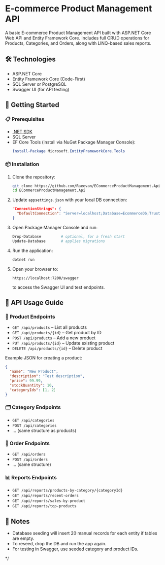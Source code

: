 # E-commerce Product Management API

A basic E-commerce Product Management API built with ASP.NET Core Web API and Entity Framework Core. Includes full CRUD operations for Products, Categories, and Orders, along with LINQ-based sales reports.

## 🛠 Technologies
- ASP.NET Core
- Entity Framework Core (Code-First)
- SQL Server or PostgreSQL
- Swagger UI (for API testing)

## 🚀 Getting Started

### 📋 Prerequisites
- [.NET SDK](https://dotnet.microsoft.com/download)
- SQL Server
- EF Core Tools (install via NuGet Package Manager Console):
  ```powershell
  Install-Package Microsoft.EntityFrameworkCore.Tools
  ```

### 📦 Installation
1. Clone the repository:
   ```bash
   git clone https://github.com/Raeevan/ECommerceProductManagement.Api.git
   cd ECommerceProductManagement.Api
   ```
2. Update `appsettings.json` with your local DB connection:
   ```json
   "ConnectionStrings": {
     "DefaultConnection": "Server=localhost;Database=EcommerceDb;Trusted_Connection=True;TrustServerCertificate=True"
   }
   ```
3. Open Package Manager Console and run:
   ```powershell
   Drop-Database         # optional, for a fresh start
   Update-Database       # applies migrations
   ```
4. Run the application:
   ```powershell
   dotnet run
   ```

5. Open your browser to:
   ```
   https://localhost:7200/swagger
   ```
   to access the Swagger UI and test endpoints.

## 🔌 API Usage Guide

### 📁 Product Endpoints
- `GET /api/products` – List all products
- `GET /api/products/{id}` – Get product by ID
- `POST /api/products` – Add a new product
- `PUT /api/products/{id}` – Update existing product
- `DELETE /api/products/{id}` – Delete product

Example JSON for creating a product:
```json
{
  "name": "New Product",
  "description": "Test description",
  "price": 99.99,
  "stockQuantity": 10,
  "categoryIds": [1, 2]
}
```

### 🗂 Category Endpoints
- `GET /api/categories`
- `POST /api/categories`
- ... (same structure as products)

### 🧾 Order Endpoints
- `GET /api/orders`
- `POST /api/orders`
- ... (same structure)

### 📊 Reports Endpoints
- `GET /api/reports/products-by-category/{categoryId}`
- `GET /api/reports/recent-orders`
- `GET /api/reports/sales-by-product`
- `GET /api/reports/top-products`

## 📌 Notes
- Database seeding will insert 20 manual records for each entity if tables are empty.
- To reseed, drop the DB and run the app again.
- For testing in Swagger, use seeded category and product IDs.

*/
